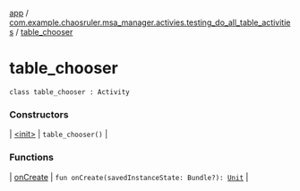 [app](../../index.md) / [com.example.chaosruler.msa_manager.activies.testing_do_all_table_activities](../index.md) / [table_chooser](.)

# table_chooser

`class table_chooser : Activity`

### Constructors

| [&lt;init&gt;](-init-.md) | `table_chooser()` |

### Functions

| [onCreate](on-create.md) | `fun onCreate(savedInstanceState: Bundle?): `[`Unit`](https://kotlinlang.org/api/latest/jvm/stdlib/kotlin/-unit/index.html) |

